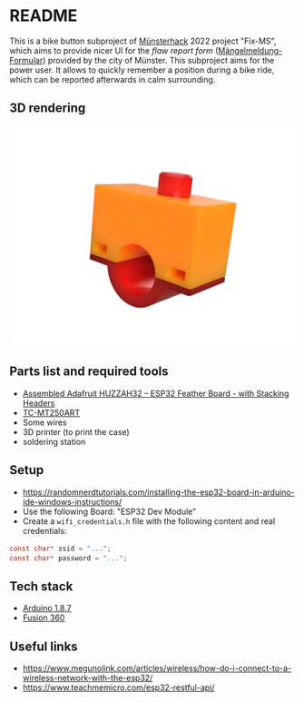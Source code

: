 # README

This is a bike button subproject of [Münsterhack](https://muensterhack.de/) 2022 project "Fix-MS", which aims to provide nicer UI for the _flaw report form_ ([Mängelmeldung-Formular](https://www.stadt-muenster.de/maengelmeldung)) provided by the city of Münster.
This subproject aims for the power user.
It allows to quickly remember a position during a bike ride, which can be reported afterwards in calm surrounding.

## 3D rendering

![Screenshot](./3dPrint/bikeButtonRendering.png)

## Parts list and required tools

- [Assembled Adafruit HUZZAH32 – ESP32 Feather Board - with Stacking Headers](https://www.adafruit.com/product/3619)
- [TC-MT250ART](https://www.conrad.de/de/p/tru-components-tc-mt250art-drucktaster-tastend-1-st-1589481.html)
- Some wires
- 3D printer (to print the case)
- soldering station

## Setup

- https://randomnerdtutorials.com/installing-the-esp32-board-in-arduino-ide-windows-instructions/
- Use the following Board: "ESP32 Dev Module"
- Create a ``wifi_credentials.h`` file with the following content and real credentials:

```c
const char* ssid = "...";
const char* password = "...";
```

## Tech stack

- [Arduino 1.8.7](https://www.arduino.cc/en/software/OldSoftwareReleases)
- [Fusion 360](https://www.autodesk.de/products/fusion-360/personal)

## Useful links

- https://www.megunolink.com/articles/wireless/how-do-i-connect-to-a-wireless-network-with-the-esp32/
- https://www.teachmemicro.com/esp32-restful-api/
